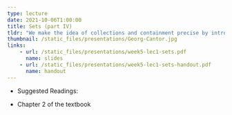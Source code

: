 ```yaml
---
type: lecture
date: 2021-10-06T1:00:00
title: Sets (part IV)
tldr: "We make the idea of collections and containment precise by introducing the notion of set."
thumbnail: /static_files/presentations/Georg-Cantor.jpg
links: 
    - url: /static_files/presentations/week5-lec1-sets.pdf
      name: slides
    - url: /static_files/presentations/week5-lec1-sets-handout.pdf
      name: handout
---
```

* Suggested Readings:
+ Chapter 2 of the textbook 

